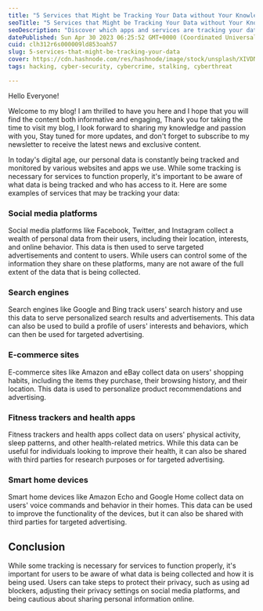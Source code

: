 ```yaml
---
title: "5 Services that Might be Tracking Your Data without Your Knowledge"
seoTitle: "5 Services that Might be Tracking Your Data without Your Knowledge"
seoDescription: "Discover which apps and services are tracking your data with our comprehensive guide. Learn how to protect your privacy and stay in control of your usage."
datePublished: Sun Apr 30 2023 06:25:52 GMT+0000 (Coordinated Universal Time)
cuid: clh312r6s000009ld853oah57
slug: 5-services-that-might-be-tracking-your-data
cover: https://cdn.hashnode.com/res/hashnode/image/stock/unsplash/XIVDN9cxOVc/upload/1adf00fdeed1dd5c77f000ce33fd1b08.jpeg
tags: hacking, cyber-security, cybercrime, stalking, cyberthreat

---
```


Hello Everyone!

Welcome to my blog! I am thrilled to have you here and I hope that you will find the content both informative and engaging, Thank you for taking the time to visit my blog, I look forward to sharing my knowledge and passion with you, Stay tuned for more updates, and don't forget to subscribe to my newsletter to receive the latest news and exclusive content.

In today's digital age, our personal data is constantly being tracked and monitored by various websites and apps we use. While some tracking is necessary for services to function properly, it's important to be aware of what data is being tracked and who has access to it. Here are some examples of services that may be tracking your data:

### Social media platforms

Social media platforms like Facebook, Twitter, and Instagram collect a wealth of personal data from their users, including their location, interests, and online behavior. This data is then used to serve targeted advertisements and content to users. While users can control some of the information they share on these platforms, many are not aware of the full extent of the data that is being collected.

### Search engines

Search engines like Google and Bing track users' search history and use this data to serve personalized search results and advertisements. This data can also be used to build a profile of users' interests and behaviors, which can then be used for targeted advertising.

### E-commerce sites

E-commerce sites like Amazon and eBay collect data on users' shopping habits, including the items they purchase, their browsing history, and their location. This data is used to personalize product recommendations and advertising.

### Fitness trackers and health apps

Fitness trackers and health apps collect data on users' physical activity, sleep patterns, and other health-related metrics. While this data can be useful for individuals looking to improve their health, it can also be shared with third parties for research purposes or for targeted advertising.

### Smart home devices

Smart home devices like Amazon Echo and Google Home collect data on users' voice commands and behavior in their homes. This data can be used to improve the functionality of the devices, but it can also be shared with third parties for targeted advertising.

## **Conclusion**

While some tracking is necessary for services to function properly, it's important for users to be aware of what data is being collected and how it is being used. Users can take steps to protect their privacy, such as using ad blockers, adjusting their privacy settings on social media platforms, and being cautious about sharing personal information online.